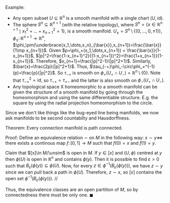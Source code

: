 Example:
- Any open subset $U \subseteq \mathbb{R}^n$ is a smooth manifold with a single chart $(U,\text{id})$.
- The sphere $S^n\subseteq\mathbb{R}^{n+1}$ (with the relative topology), where $S^n=\{x\in\mathbb{R}^{n+1}\mid x_1^2+\dots+x_{n+1}^2=1\}$, is a smooth manifold. $U_\pm=S^n\setminus\{(0,\dots,0,\pm 1)\}$, $\phi_\pm\colon \mathbb{R}^{n+1}\to \mathbb{R}^n$, $\phi_\pm(\underbrace{x_1,\dots,x_n}_{\bar{x}},x_{n+1})=\frac{\bar{x}}{1\mp x_{n+1}}$. Given $p=\phi_+(x_1,\dots,x_{n+1}) = \frac{\bar{x}}{1-x_{n+1}}$, $|p|^2=\frac{1-x_{n+1}^2}{(1-x_{n+1})^2}=\frac{1+x_{n+1}}{1-x_{n+1}}$. Therefore, $x_{n+1}=\frac{|p|^2-1}{|p|^2+1}$. Similarly, $\bar{x}=\frac{2p}{|p|^2+1}$. Thus, $\tau_{-+}\phi_-\circ\phi_+^{-1}(p)=\frac{p}{|p|^2}$. So $\tau_{-+}$ is smooth on $\phi_+(U_+\cap U_-) = \mathbb{R}^n\setminus\{0\}$. Note that $\tau_{-+}^2=\text{id}$, so $\tau_{-+}=\tau_{+-}$ and the latter is also smooth on $\phi_-(U_+\cap U_-)$.
- Any topological space X homeomorphic to a smooth manifold can be given the structure of a smooth manifold by going through the homeomorphism and using the same differentiable structure. E.g. the square by using the radial projection homeomorphism to the circle.

Since we don't like things like the bug-eyed line being manifolds, we now ask manifolds to be second countabilty and Hausdorffness.

Theorem:
Every connection manifold is path connected.

Proof:
Define an equivalence relation $\sim$ on $M$ in the following way: ${} x\sim y\iff$ there exists a continous map $f\colon [0,1]\to M$ such that $f(0)=x$ and $f(1)=y$. 

Claim that $[x]\in M/\unsim$ is open in $M$. If $y\in[x]$ and $(U,\phi)$ centred at $y$ then $\phi(U)$ is open in $\mathbb{R}^n$ and contains $\phi(y)$. Then it is possible to find $\varepsilon>0$ such that $B_\varepsilon(\phi(y))\subseteq\phi(U)$. Now, for every $z\in\phi^{-1}(B_\varepsilon(\phi(y)))$, we have $z\sim y$ since we can pull back a path in $\phi(U)$. Therefore, $z\sim x$, so $[x]$ contains the open set $\phi^{-1}(B_\varepsilon(\phi(y)))$. //

Thus, the equivalence classes are an open partition of $M$, so by connectedness there must be only one. ${} \blacksquare {}$